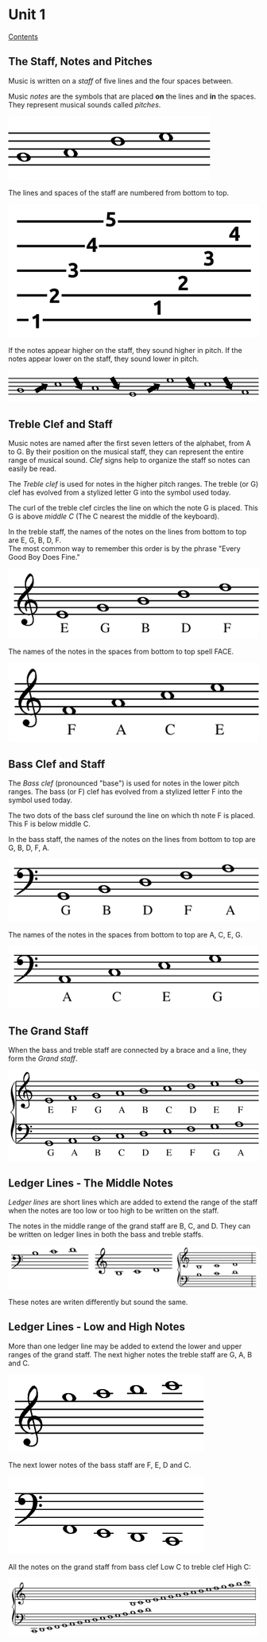 # Unit 1
[Contents](../README.md)

## The Staff, Notes and Pitches

Music is written on a *staff* of five lines and the four spaces between.

Music *notes* are the symbols that are placed **on** the lines and **in** the spaces. They represent musical sounds called *pitches*.

![A musical staff with notes](images/notes.png "A staff with notes")

The lines and spaces of the staff are numbered from bottom to top.

![A musical staff with lines and spaces numbered](images/numbers.png)

If the notes appear higher on the staff, they sound higher in pitch.
If the notes appear lower on the staff, they sound lower in pitch.

![A musical staff with arrows for high and low notes](images/hilow.png)

## Treble Clef and Staff

Music notes are named after the first seven letters of the alphabet, from A to G. By their position on the musical staff, they can represent the entire range of musical sound. *Clef* signs help to organize the staff so notes can easily be read. 

The *Treble clef* is used for notes in the higher pitch ranges. The treble (or G) clef has evolved from a stylized letter G into the symbol used today.

The curl of the treble clef circles the line on which the note G is placed. This G is above *middle C* (The C nearest the middle of the keyboard).

In the treble staff, the names of the notes on the lines from bottom to top are E, G, B, D, F.  
The most common way to remember this order is by the phrase "Every Good Boy Does Fine."

![A treble staff with notes E through F](images/treble-notes-lines.png)

The names of the notes in the spaces from bottom to top spell FACE.

![A treble staff with notes F, A, C, and E](images/treble-notes-spaces.png)

## Bass Clef and Staff

The *Bass clef* (pronounced "base") is used for notes in the lower pitch ranges. The bass (or F) clef has evolved from a stylized letter F into the symbol used today.

The two dots of the bass clef suround the line on which th note F is placed. This F is below middle C.

In the bass staff, the names of the notes on the lines from bottom to top are G, B, D, F, A.

![A bass staff with notes G through A](images/bass-notes-lines.png)

The names of the notes in the spaces from bottom to top are A, C, E, G.

![A bass staff with notes A through G](images/bass-notes-spaces.png)

## The Grand Staff

When the bass and treble staff are connected by a brace and a line, they form the *Grand staff*.

![The grand staff](images/grand-staff.png)

## Ledger Lines - The Middle Notes

*Ledger lines* are short lines which are added to extend the range of the staff when the notes are too low or too high to be written on the staff.

The notes in the middle range of the grand staff are B, C, and D. They can be written on ledger lines in both the bass and treble staffs.

![Ledger lines](images/ledger-all-middle.png)

These notes are writen differently but sound the same.

## Ledger Lines - Low and High Notes

More than one ledger line may be added to extend the lower and upper ranges of the grand staff. The next higher notes the treble staff are G, A, B and C.

![](images/ledger-treble-high.png)

The next lower notes of the bass staff are F, E, D and C.

![](images/ledger-bass-low.png)

All the notes on the grand staff from bass clef Low C to treble clef High C:

![](images/ledger-all.png)

